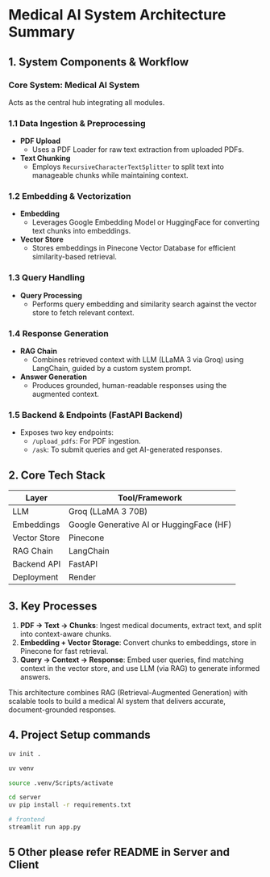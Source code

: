 # Medical AI System Architecture Summary

## 1. System Components & Workflow

### Core System: Medical AI System  

Acts as the central hub integrating all modules.  

### 1.1 Data Ingestion & Preprocessing  

- **PDF Upload**  
  - Uses a PDF Loader for raw text extraction from uploaded PDFs.  
- **Text Chunking**  
  - Employs `RecursiveCharacterTextSplitter` to split text into manageable chunks while maintaining context.  

### 1.2 Embedding & Vectorization  

- **Embedding**  
  - Leverages Google Embedding Model or HuggingFace for converting text chunks into embeddings.  
- **Vector Store**  
  - Stores embeddings in Pinecone Vector Database for efficient similarity-based retrieval.  

### 1.3 Query Handling  

- **Query Processing**  
  - Performs query embedding and similarity search against the vector store to fetch relevant context.  

### 1.4 Response Generation  

- **RAG Chain**  
  - Combines retrieved context with LLM (LLaMA 3 via Groq) using LangChain, guided by a custom system prompt.  
- **Answer Generation**  
  - Produces grounded, human-readable responses using the augmented context.  

### 1.5 Backend & Endpoints (FastAPI Backend)  

- Exposes two key endpoints:  
  - `/upload_pdfs`: For PDF ingestion.  
  - `/ask`: To submit queries and get AI-generated responses.  

## 2. Core Tech Stack  

| Layer          | Tool/Framework                          |  
|----------------|-----------------------------------------|  
| LLM            | Groq (LLaMA 3 70B)                      |  
| Embeddings     | Google Generative AI or HuggingFace (HF) |  
| Vector Store   | Pinecone                                |  
| RAG Chain      | LangChain                               |  
| Backend API    | FastAPI                                 |  
| Deployment     | Render                                  |  

## 3. Key Processes  

1. **PDF → Text → Chunks**: Ingest medical documents, extract text, and split into context-aware chunks.  
2. **Embedding + Vector Storage**: Convert chunks to embeddings, store in Pinecone for fast retrieval.  
3. **Query → Context → Response**: Embed user queries, find matching context in the vector store, and use LLM (via RAG) to generate informed answers.  

This architecture combines RAG (Retrieval-Augmented Generation) with scalable tools to build a medical AI system that delivers accurate, document-grounded responses.

## 4. Project Setup commands

```bash
uv init .

uv venv

source .venv/Scripts/activate

cd server
uv pip install -r requirements.txt

# frontend
streamlit run app.py
```

## 5 Other please refer README in Server and Client
